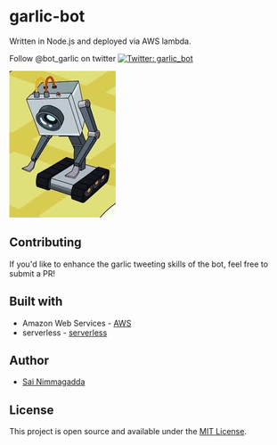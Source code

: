 # garlic-bot

Written in Node.js and deployed via AWS lambda.

Follow @bot_garlic on twitter <a href="https://twitter.com/garlic_bot"><img alt="Twitter: garlic_bot" src="https://img.shields.io/twitter/follow/garlic_bot.svg?style=social" target="_blank" /></a>

![](butterbot.jpeg)

## Contributing

If you'd like to enhance the garlic tweeting skills of the bot, feel free to submit a PR!
## Built with

- Amazon Web Services - [AWS](https://aws.amazon.com/)
- serverless - [serverless](https://serverless.com/)

## Author

- [Sai Nimmagadda](https://www.s11a.com)

## License

This project is open source and available under the [MIT License](LICENSE).

